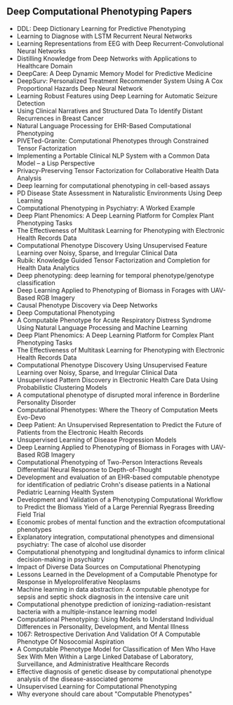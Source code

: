 <h2>Deep Computational Phenotyping Papers</h2>


<ul>

                             

 <li><a target="_blank" href="https://github.com/manjunath5496/Deep-Computational-Phenotyping-Papers/blob/master/ph(1).pdf" style="text-decoration:none;">DDL: Deep Dictionary Learning for Predictive Phenotyping</a></li>

 <li><a target="_blank" href="https://github.com/manjunath5496/Deep-Computational-Phenotyping-Papers/blob/master/ph(2).pdf" style="text-decoration:none;">Learning to Diagnose with LSTM Recurrent Neural Networks</a></li>

<li><a target="_blank" href="https://github.com/manjunath5496/Deep-Computational-Phenotyping-Papers/blob/master/ph(3).pdf" style="text-decoration:none;">Learning Representations from EEG with Deep Recurrent-Convolutional Neural Networks</a></li>
 <li><a target="_blank" href="https://github.com/manjunath5496/Deep-Computational-Phenotyping-Papers/blob/master/ph(4).pdf" style="text-decoration:none;">Distilling Knowledge from Deep Networks with Applications to Healthcare Domain</a></li>                              
<li><a target="_blank" href="https://github.com/manjunath5496/Deep-Computational-Phenotyping-Papers/blob/master/ph(5).pdf" style="text-decoration:none;">DeepCare: A Deep Dynamic Memory Model for Predictive Medicine</a></li>
<li><a target="_blank" href="https://github.com/manjunath5496/Deep-Computational-Phenotyping-Papers/blob/master/ph(6).pdf" style="text-decoration:none;">DeepSurv: Personalized Treatment Recommender System Using A Cox Proportional Hazards Deep Neural Network</a></li>
 <li><a target="_blank" href="https://github.com/manjunath5496/Deep-Computational-Phenotyping-Papers/blob/master/ph(7).pdf" style="text-decoration:none;">Learning Robust Features using Deep Learning for Automatic Seizure Detection</a></li>

 <li><a target="_blank" href="https://github.com/manjunath5496/Deep-Computational-Phenotyping-Papers/blob/master/ph(8).pdf" style="text-decoration:none;"> Using Clinical Narratives and Structured Data To Identify Distant Recurrences in Breast Cancer </a></li>
   <li><a target="_blank" href="https://github.com/manjunath5496/Deep-Computational-Phenotyping-Papers/blob/master/ph(9).pdf" style="text-decoration:none;">Natural Language Processing for EHR-Based Computational Phenotyping</a></li>
  
   
 <li><a target="_blank" href="https://github.com/manjunath5496/Deep-Computational-Phenotyping-Papers/blob/master/ph(10).pdf" style="text-decoration:none;">PIVETed-Granite: Computational Phenotypes through Constrained Tensor Factorization</a></li>                              
<li><a target="_blank" href="https://github.com/manjunath5496/Deep-Computational-Phenotyping-Papers/blob/master/ph(11).pdf" style="text-decoration:none;">Implementing a Portable Clinical NLP System with a Common Data Model – a Lisp Perspective</a></li>
<li><a target="_blank" href="https://github.com/manjunath5496/Deep-Computational-Phenotyping-Papers/blob/master/ph(12).pdf" style="text-decoration:none;">Privacy-Preserving Tensor Factorization for Collaborative Health Data Analysis</a></li>
<li><a target="_blank" href="https://github.com/manjunath5496/Deep-Computational-Phenotyping-Papers/blob/master/ph(13).pdf" style="text-decoration:none;">Deep learning for computational phenotyping in cell-based assays</a></li>

<li><a target="_blank" href="https://github.com/manjunath5496/Deep-Computational-Phenotyping-Papers/blob/master/ph(14).pdf" style="text-decoration:none;">PD Disease State Assessment in Naturalistic Environments Using Deep Learning</a></li>
                              
<li><a target="_blank" href="https://github.com/manjunath5496/Deep-Computational-Phenotyping-Papers/blob/master/ph(15).pdf" style="text-decoration:none;">Computational Phenotyping in Psychiatry: A Worked Example</a></li>

<li><a target="_blank" href="https://github.com/manjunath5496/Deep-Computational-Phenotyping-Papers/blob/master/ph(16).pdf" style="text-decoration:none;">Deep Plant Phenomics: A Deep Learning Platform for Complex Plant Phenotyping Tasks</a></li>

  <li><a target="_blank" href="https://github.com/manjunath5496/Deep-Computational-Phenotyping-Papers/blob/master/ph(17).pdf" style="text-decoration:none;">
The Effectiveness of Multitask Learning for Phenotyping with Electronic Health Records Data</a></li>   
  
<li><a target="_blank" href="https://github.com/manjunath5496/Deep-Computational-Phenotyping-Papers/blob/master/ph(18).pdf" style="text-decoration:none;">Computational Phenotype Discovery Using Unsupervised Feature Learning over Noisy, Sparse, and Irregular Clinical Data</a></li> 

  
<li><a target="_blank" href="https://github.com/manjunath5496/Deep-Computational-Phenotyping-Papers/blob/master/ph(19).pdf" style="text-decoration:none;">Rubik: Knowledge Guided Tensor Factorization and Completion for Health Data Analytics</a></li> 

<li><a target="_blank" href="https://github.com/manjunath5496/Deep-Computational-Phenotyping-Papers/blob/master/ph(20).pdf" style="text-decoration:none;">
Deep phenotyping: deep learning for temporal phenotype/genotype classification</a></li>

<li><a target="_blank" href="https://github.com/manjunath5496/Deep-Computational-Phenotyping-Papers/blob/master/ph(21).pdf" style="text-decoration:none;">Deep Learning Applied to Phenotyping of Biomass in Forages with UAV-Based RGB Imagery</a></li>
<li><a target="_blank" href="https://github.com/manjunath5496/Deep-Computational-Phenotyping-Papers/blob/master/ph(22).pdf" style="text-decoration:none;">Causal Phenotype Discovery via Deep Networks</a></li> 
 <li><a target="_blank" href="https://github.com/manjunath5496/Deep-Computational-Phenotyping-Papers/blob/master/ph(23).pdf" style="text-decoration:none;">Deep Computational Phenotyping</a></li> 
 

   <li><a target="_blank" href="https://github.com/manjunath5496/Deep-Computational-Phenotyping-Papers/blob/master/ph(24).pdf" style="text-decoration:none;">A Computable Phenotype for Acute Respiratory Distress Syndrome Using Natural Language Processing and Machine Learning</a></li>
 
   <li><a target="_blank" href="https://github.com/manjunath5496/Deep-Computational-Phenotyping-Papers/blob/master/ph(25).pdf" style="text-decoration:none;">Deep Plant Phenomics: A Deep Learning Platform for Complex Plant Phenotyping Tasks</a></li>                              
 <li><a target="_blank" href="https://github.com/manjunath5496/Deep-Computational-Phenotyping-Papers/blob/master/ph(26).pdf" style="text-decoration:none;">The Effectiveness of Multitask Learning for Phenotyping with Electronic Health Records Data</a></li>
 <li><a target="_blank" href="https://github.com/manjunath5496/Deep-Computational-Phenotyping-Papers/blob/master/ph(27).pdf" style="text-decoration:none;">Computational Phenotype Discovery Using Unsupervised Feature Learning over Noisy, Sparse, and Irregular Clinical Data</a></li>
   
 
   <li><a target="_blank" href="https://github.com/manjunath5496/Deep-Computational-Phenotyping-Papers/blob/master/ph(28).pdf" style="text-decoration:none;">Unsupervised Pattern Discovery in Electronic Health Care Data Using Probabilistic Clustering Models</a></li>
 
   <li><a target="_blank" href="https://github.com/manjunath5496/Deep-Computational-Phenotyping-Papers/blob/master/ph(29).pdf" style="text-decoration:none;">A computational phenotype of disrupted moral inference in Borderline Personality Disorder</a></li>                              

  <li><a target="_blank" href="https://github.com/manjunath5496/Deep-Computational-Phenotyping-Papers/blob/master/ph(30).pdf" style="text-decoration:none;">Computational Phenotypes: Where the Theory of Computation Meets Evo-Devo</a></li>
 
   <li><a target="_blank" href="https://github.com/manjunath5496/Deep-Computational-Phenotyping-Papers/blob/master/ph(31).pdf" style="text-decoration:none;">Deep Patient: An Unsupervised Representation to Predict the Future of Patients from the Electronic Health Records</a></li> 
    <li><a target="_blank" href="https://github.com/manjunath5496/Deep-Computational-Phenotyping-Papers/blob/master/ph(32).pdf" style="text-decoration:none;">
Unsupervised Learning of Disease Progression Models</a></li> 

   <li><a target="_blank" href="https://github.com/manjunath5496/Deep-Computational-Phenotyping-Papers/blob/master/ph(33).pdf" style="text-decoration:none;">Deep Learning Applied to Phenotyping of Biomass in Forages with UAV-Based RGB Imagery</a></li>                              
<li><a target="_blank" href="https://github.com/manjunath5496/Deep-Computational-Phenotyping-Papers/blob/master/ph(34).pdf" style="text-decoration:none;">Computational Phenotyping of Two-Person Interactions Reveals Differential Neural Response to Depth-of-Thought</a></li> 
 
  <li><a target="_blank" href="https://github.com/manjunath5496/Deep-Computational-Phenotyping-Papers/blob/master/ph(35).pdf" style="text-decoration:none;">Development and evaluation of an EHR-based computable phenotype for identification of pediatric Crohn's disease patients in a National Pediatric Learning Health System</a></li> 

  <li><a target="_blank" href="https://github.com/manjunath5496/Deep-Computational-Phenotyping-Papers/blob/master/ph(36).pdf" style="text-decoration:none;">Development and Validation of a Phenotyping Computational Workflow to Predict the Biomass Yield of a Large Perennial Ryegrass Breeding Field Trial</a></li> 
 
<li><a target="_blank" href="https://github.com/manjunath5496/Deep-Computational-Phenotyping-Papers/blob/master/ph(37).pdf" style="text-decoration:none;">Economic probes of mental function and the extraction ofcomputational phenotypes</a></li>
 <li><a target="_blank" href="https://github.com/manjunath5496/Deep-Computational-Phenotyping-Papers/blob/master/ph(38).pdf" style="text-decoration:none;">Explanatory integration, computational phenotypes and dimensional psychiatry: The case of alcohol use disorder</a></li>
<li><a target="_blank" href="https://github.com/manjunath5496/Deep-Computational-Phenotyping-Papers/blob/master/ph(39).pdf" style="text-decoration:none;">Computational phenotyping and longitudinal dynamics to inform clinical decision-making in psychiatry</a></li>
 <li><a target="_blank" href="https://github.com/manjunath5496/Deep-Computational-Phenotyping-Papers/blob/master/ph(40).pdf" style="text-decoration:none;">Impact of Diverse Data Sources on Computational Phenotyping</a></li>                              
<li><a target="_blank" href="https://github.com/manjunath5496/Deep-Computational-Phenotyping-Papers/blob/master/ph(41).pdf" style="text-decoration:none;">Lessons Learned in the Development of a Computable Phenotype for Response in Myeloproliferative Neoplasms</a></li>
<li><a target="_blank" href="https://github.com/manjunath5496/Deep-Computational-Phenotyping-Papers/blob/master/ph(42).pdf" style="text-decoration:none;">Machine learning in data abstraction: A computable phenotype for sepsis and septic shock diagnosis in the intensive care unit</a></li>
 
  <li><a target="_blank" href="https://github.com/manjunath5496/Deep-Computational-Phenotyping-Papers/blob/master/ph(43).pdf" style="text-decoration:none;">Computational phenotype prediction of ionizing-radiation-resistant bacteria with a multiple-instance learning model</a></li>
 <li><a target="_blank" href="https://github.com/manjunath5496/Deep-Computational-Phenotyping-Papers/blob/master/ph(44).pdf" style="text-decoration:none;">Computational Phenotyping: Using Models to Understand Individual Differences in Personality, Development, and Mental Illness</a></li>
   <li><a target="_blank" href="https://github.com/manjunath5496/Deep-Computational-Phenotyping-Papers/blob/master/ph(45).pdf" style="text-decoration:none;">1067: Retrospective Derivation And Validation Of A Computable Phenotype Of Nosocomial Aspiration</a></li>  
   
<li><a target="_blank" href="https://github.com/manjunath5496/Deep-Computational-Phenotyping-Papers/blob/master/ph(46).pdf" style="text-decoration:none;">A Computable Phenotype Model for Classification of Men Who Have Sex With Men Within a Large Linked Database of Laboratory, Surveillance, and Administrative Healthcare Records</a></li> 
                             
<li><a target="_blank" href="https://github.com/manjunath5496/Deep-Computational-Phenotyping-Papers/blob/master/ph(47).pdf" style="text-decoration:none;">Effective diagnosis of genetic disease by computational phenotype analysis of the disease-associated genome</a></li>
<li><a target="_blank" href="https://github.com/manjunath5496/Deep-Computational-Phenotyping-Papers/blob/master/ph(48).pdf" style="text-decoration:none;">Unsupervised Learning for Computational Phenotyping</a></li>

<li><a target="_blank" href="https://github.com/manjunath5496/Deep-Computational-Phenotyping-Papers/blob/master/ph(49).pdf" style="text-decoration:none;">Why everyone should care about "Computable Phenotypes"</a></li>
                              
  </ul>
